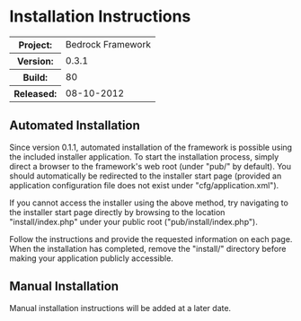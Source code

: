 # Installation Instructions

<table>
	<tr>
		<th>Project:</th>
		<td id="meta_project">Bedrock Framework</td>
	</tr>
	<tr>
		<th>Version:</th>
		<td id="meta_version">0.3.1</td>
	</tr>
	<tr>
		<th>Build:</th>
		<td id="meta_build">80</td>
	</tr>
	<tr>
		<th>Released:</th>
		<td id="meta_released">08-10-2012</td>
	</tr>
</table>

## Automated Installation

Since version 0.1.1, automated installation of the framework is possible using
the included installer application. To start the installation process, simply
direct a browser to the framework's web root (under "pub/" by default). You
should automatically be redirected to the installer start page (provided an
application configuration file does not exist under "cfg/application.xml").

If you cannot access the installer using the above method, try navigating to
the installer start page directly by browsing to the location
"install/index.php" under your public root ("pub/install/index.php").

Follow the instructions and provide the requested information on each page.
When the installation has completed, remove the "install/" directory before
making your application publicly accessible.

## Manual Installation

Manual installation instructions will be added at a later date.